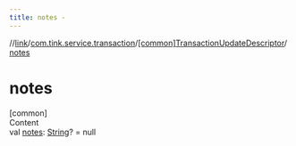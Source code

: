 ```yaml
---
title: notes -
---
```

//[link](../../index.md)/[com.tink.service.transaction](../index.md)/[[common]TransactionUpdateDescriptor](index.md)/[notes](notes.md)



# notes  
[common]  
Content  
val [notes](notes.md): [String](https://kotlinlang.org/api/latest/jvm/stdlib/kotlin/-string/index.html)? = null  



